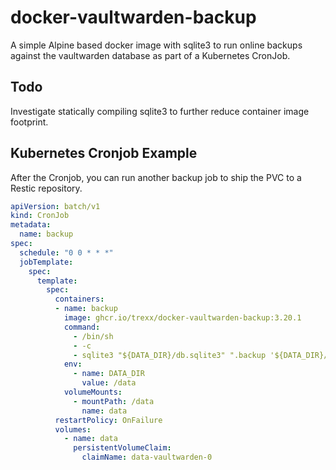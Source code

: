 # docker-vaultwarden-backup

A simple Alpine based docker image with sqlite3 to run online backups against the vaultwarden database as part of a Kubernetes CronJob.

## Todo
Investigate statically compiling sqlite3 to further reduce container image footprint. 

## Kubernetes Cronjob Example
After the Cronjob, you can run another backup job to ship the PVC to a Restic repository.

```yaml
apiVersion: batch/v1
kind: CronJob
metadata:
  name: backup
spec:
  schedule: "0 0 * * *"
  jobTemplate:
    spec:
      template:
        spec:
          containers:
          - name: backup
            image: ghcr.io/trexx/docker-vaultwarden-backup:3.20.1
            command:
              - /bin/sh
              - -c
              - sqlite3 "${DATA_DIR}/db.sqlite3" ".backup '${DATA_DIR}/db.sqlite3.bak'"
            env:
              - name: DATA_DIR
                value: /data
            volumeMounts:
              - mountPath: /data
                name: data
          restartPolicy: OnFailure
          volumes:
            - name: data
              persistentVolumeClaim:
                claimName: data-vaultwarden-0
```